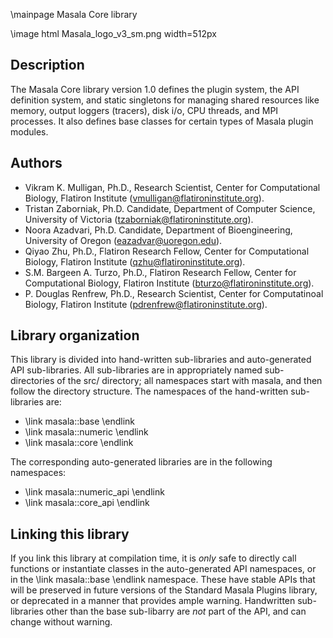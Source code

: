 \mainpage Masala Core library

\image html Masala_logo_v3_sm.png width=512px

## Description

The Masala Core library version 1.0 defines the plugin system, the API definition system, and static singletons for managing shared resources like memory, output loggers (tracers), disk i/o, CPU threads, and MPI processes.  It also defines base classes for certain types of Masala plugin modules.

## Authors

- Vikram K. Mulligan, Ph.D., Research Scientist, Center for Computational Biology, Flatiron Institute (vmulligan@flatironinstitute.org).
- Tristan Zaborniak, Ph.D. Candidate, Department of Computer Science, University of Victoria (tzaborniak@flatironinstitute.org).
- Noora Azadvari, Ph.D. Candidate, Department of Bioengineering, University of Oregon (eazadvar@uoregon.edu).
- Qiyao Zhu, Ph.D., Flatiron Research Fellow, Center for Computational Biology, Flatiron Institute (qzhu@flatironinstitute.org).
- S.M. Bargeen A. Turzo, Ph.D., Flatiron Research Fellow, Center for Computational Biology, Flatiron Institute (bturzo@flatironinstitute.org).
- P. Douglas Renfrew, Ph.D., Research Scientist, Center for Computatinoal Biology, Flatiron Institute (pdrenfrew@flatironinstitute.org).

## Library organization

This library is divided into hand-written sub-libraries and auto-generated API sub-libraries.  All sub-libraries are in appropriately named sub-directories of the src/ directory; all namespaces start with masala, and then follow the directory structure.  The namespaces of the hand-written sub-libraries are:

- \link masala::base \endlink
- \link masala::numeric \endlink
- \link masala::core \endlink

The corresponding auto-generated libraries are in the following namespaces:

- \link masala::numeric_api \endlink
- \link masala::core_api \endlink

## Linking this library

If you link this library at compilation time, it is _only_ safe to directly call functions or instantiate classes in the auto-generated API namespaces, or in the \link masala::base \endlink namespace.  These have stable APIs that will be preserved in future versions of the Standard Masala Plugins library, or deprecated in a manner that provides ample warning.  Handwritten sub-libraries other than the base sub-libarry are _not_ part of the API, and can change without warning.
